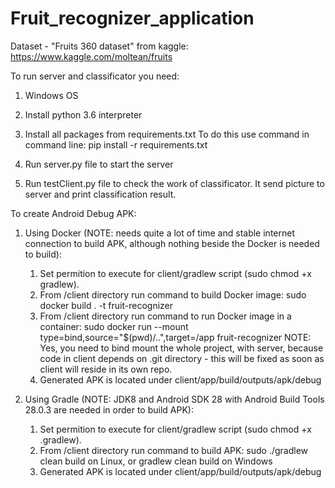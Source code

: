 # Fruit_recognizer_application

Dataset - "Fruits 360 dataset" from kaggle: https://www.kaggle.com/moltean/fruits


To run server and classificator you need:

1. Windows OS

2. Install python 3.6 interpreter

3. Install all packages from requirements.txt
To do this use command in command line:
	pip install -r requirements.txt
	
4. Run server.py file to start the server

5. Run testClient.py file to check the work of classificator. It send picture to server and print classification result.


To create Android Debug APK:

1. Using Docker (NOTE: needs quite a lot of time and stable internet connection to build APK, although nothing beside the Docker is needed to build):
    1. Set permition to execute for client/gradlew script (sudo chmod +x gradlew).
    1. From /client directory run command to build Docker image: 
    	sudo docker build . -t fruit-recognizer
    2. From /client directory run command to run Docker image in a container:
    	sudo docker run --mount type=bind,source="$(pwd)/..",target=/app fruit-recognizer
	NOTE: Yes, you need to bind mount the whole project, with server, because code in client depends on .git directory - this will be fixed as soon as client will reside in its own repo.
    3. Generated APK is located under client/app/build/outputs/apk/debug
    
2. Using Gradle (NOTE: JDK8 and Android SDK 28 with Android Build Tools 28.0.3 are needed in order to build APK):
    1. Set permition to execute for client/gradlew script (sudo chmod +x .gradlew).
    2. From /client directory run command to build APK: 
    	sudo ./gradlew clean build
	on Linux, or
	gradlew clean build
	on Windows
    3. Generated APK is located under client/app/build/outputs/apk/debug

